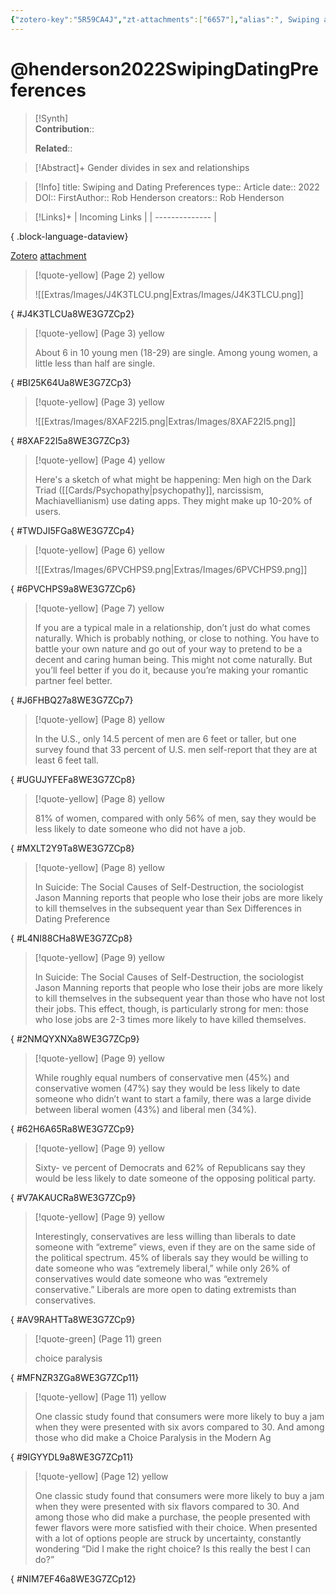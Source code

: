 ```yaml
---
{"zotero-key":"5R59CA4J","zt-attachments":["6657"],"alias":", Swiping and Dating Preferences","keywords":[],"FirstAuthor":"[[ Rob Henderson]]","tags":["source/article"],"dg-publish":true,"permalink":"/sources/articles/henderson2022-swiping-dating-preferences/","dgPassFrontmatter":true}
---
```


# @henderson2022SwipingDatingPreferences

>[!Synth]  
>**Contribution**::  
>  
>**Related**:: 
>  

> [!Abstract]+
> Gender divides in sex and relationships

> [!Info]
> title: Swiping and Dating Preferences
> type:: Article 
> date:: 2022
> DOI:: 
> FirstAuthor:: Rob Henderson
> creators:: Rob Henderson

> [!Links]+
>  | Incoming Links |
> | -------------- |
> 
{ .block-language-dataview}


[Zotero](zotero://select/library/items/5R59CA4J) [attachment](<file:///Users/nathanmaxwell/Zotero/storage/8WE3G7ZC/Henderson_2022_Swiping%20and%20Dating%20Preferences.pdf>)

> [!quote-yellow] (Page 2) yellow
> 
> ![[Extras/Images/J4K3TLCU.png\|Extras/Images/J4K3TLCU.png]]
>
{ #J4K3TLCUa8WE3G7ZCp2}


> [!quote-yellow] (Page 3) yellow
> 
> About 6 in 10 young men (18-29) are single. Among young women, a little less than half are single.
>
{ #BI25K64Ua8WE3G7ZCp3}


> [!quote-yellow] (Page 3) yellow
> 
> ![[Extras/Images/8XAF22I5.png\|Extras/Images/8XAF22I5.png]]
>
{ #8XAF22I5a8WE3G7ZCp3}


> [!quote-yellow] (Page 4) yellow
> 
> Here's a sketch of what might be happening: Men high on the Dark Triad ([[Cards/Psychopathy\|psychopathy]], narcissism, Machiavellianism) use dating apps. They might make up 10-20% of users.
>
{ #TWDJI5FGa8WE3G7ZCp4}


> [!quote-yellow] (Page 6) yellow
> 
> ![[Extras/Images/6PVCHPS9.png\|Extras/Images/6PVCHPS9.png]]
>
{ #6PVCHPS9a8WE3G7ZCp6}


> [!quote-yellow] (Page 7) yellow
> 
> If you are a typical male in a relationship, don’t just do what comes naturally. Which is probably nothing, or close to nothing. You have to battle your own nature and go out of your way to pretend to be a decent and caring human being. This might not come naturally. But you’ll feel better if you do it, because you’re making your romantic partner feel better.
>
{ #J6FHBQ27a8WE3G7ZCp7}


> [!quote-yellow] (Page 8) yellow
> 
> In the U.S., only 14.5 percent of men are 6 feet or taller, but one survey found that 33 percent of U.S. men self-report that they are at least 6 feet tall.
>
{ #UGUJYFEFa8WE3G7ZCp8}


> [!quote-yellow] (Page 8) yellow
> 
> 81% of women, compared with only 56% of men, say they would be less likely to date someone who did not have a job.
>
{ #MXLT2Y9Ta8WE3G7ZCp8}


> [!quote-yellow] (Page 8) yellow
> 
> In Suicide: The Social Causes of Self-Destruction, the sociologist Jason Manning reports that people who lose their jobs are more likely to kill themselves in the subsequent year than Sex Differences in Dating Preference
>
{ #L4NI88CHa8WE3G7ZCp8}


> [!quote-yellow] (Page 9) yellow
> 
> In Suicide: The Social Causes of Self-Destruction, the sociologist Jason Manning reports that people who lose their jobs are more likely to kill themselves in the subsequent year than those who have not lost their jobs. This effect, though, is particularly strong for men: those who lose jobs are 2-3 times more likely to have killed themselves.
>
{ #2NMQYXNXa8WE3G7ZCp9}


> [!quote-yellow] (Page 9) yellow
> 
> While roughly equal numbers of conservative men (45%) and conservative women (47%) say they would be less likely to date someone who didn’t want to start a family, there was a large divide between liberal women (43%) and liberal men (34%).
>
{ #62H6A65Ra8WE3G7ZCp9}


> [!quote-yellow] (Page 9) yellow
> 
> Sixty- ve percent of Democrats and 62% of Republicans say they would be less likely to date someone of the opposing political party.
>
{ #V7AKAUCRa8WE3G7ZCp9}


> [!quote-yellow] (Page 9) yellow
> 
> Interestingly, conservatives are less willing than liberals to date someone with “extreme” views, even if they are on the same side of the political spectrum. 45% of liberals say they would be willing to date someone who was “extremely liberal,” while only 26% of conservatives would date someone who was “extremely conservative.” Liberals are more open to dating extremists than conservatives.
>
{ #AV9RAHTTa8WE3G7ZCp9}


> [!quote-green] (Page 11) green
> 
> choice paralysis
>
{ #MFNZR3ZGa8WE3G7ZCp11}


> [!quote-yellow] (Page 11) yellow
> 
> One classic study found that consumers were more likely to buy a jam when they were presented with six avors compared to 30. And among those who did make a Choice Paralysis in the Modern Ag
>
{ #9IGYYDL9a8WE3G7ZCp11}


> [!quote-yellow] (Page 12) yellow
> 
> One classic study found that consumers were more likely to buy a jam when they were presented with six flavors compared to 30. And among those who did make a purchase, the people presented with fewer flavors were more satisfied with their choice. When presented with a lot of options people are struck by uncertainty, constantly wondering “Did I make the right choice? Is this really the best I can do?”
>
{ #NIM7EF46a8WE3G7ZCp12}

